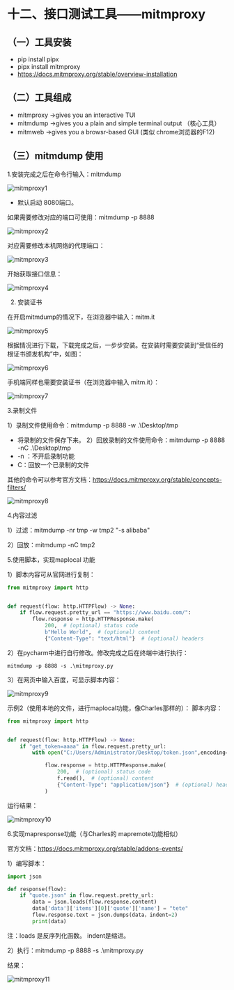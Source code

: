 # 十二、接口测试工具——mitmproxy
## （一）工具安装
- pip install pipx
- pipx install mitmproxy
- https://docs.mitmproxy.org/stable/overview-installation

## （二）工具组成
- mitmproxy ->gives you an interactive TUI
- mitmdump ->gives you a plain and simple terminal output （核心工具）
- mitmweb ->gives you a browsr-based GUI (类似 chrome浏览器的F12)

## （三）mitmdump 使用
1.安装完成之后在命令行输入：mitmdump

![mitmproxy1](https://github.com/tete1987/picture_resource/blob/master/Http%E5%9B%BE/mitmproxy1.png)

- 默认启动 8080端口。

如果需要修改对应的端口可使用：mitmdump -p 8888

![mitmproxy2](https://github.com/tete1987/picture_resource/blob/master/Http%E5%9B%BE/mitmproxy2.png)

对应需要修改本机网络的代理端口：


![mitmproxy3](https://github.com/tete1987/picture_resource/blob/master/Http%E5%9B%BE/mitmproxy3.png)

开始获取接口信息：

![mitmproxy4](https://github.com/tete1987/picture_resource/blob/master/Http%E5%9B%BE/mitmproxy4.png)


2. 安装证书

在开启mitmdump的情况下，在浏览器中输入：mitm.it

![mitmproxy5](https://github.com/tete1987/picture_resource/blob/master/Http%E5%9B%BE/mitmproxy5.png)

根据情况进行下载，下载完成之后，一步步安装。在安装时需要安装到“受信任的根证书颁发机构”中，如图：

![mitmproxy6](https://github.com/tete1987/picture_resource/blob/master/Http%E5%9B%BE/mitmproxy6.png)

手机端同样也需要安装证书（在浏览器中输入 mitm.it）：

![mitmproxy7](https://github.com/tete1987/picture_resource/blob/master/Http%E5%9B%BE/mitmproxy7.png)


3.录制文件

1）录制文件使用命令：mitmdump -p 8888 -w .\Desktop\tmp
- 将录制的文件保存下来。
2）回放录制的文件使用命令：mitmdump -p 8888 -nC .\Desktop\tmp
- -n ：不开启录制功能
- C：回放一个已录制的文件

其他的命令可以参考官方文档：https://docs.mitmproxy.org/stable/concepts-filters/

![mitmproxy8](https://github.com/tete1987/picture_resource/blob/master/Http%E5%9B%BE/mitmproxy8.png)

4.内容过滤

1）过滤：mitmdump -nr tmp -w tmp2 "-s alibaba"

2）回放：mitmdump -nC tmp2


5.使用脚本，实现maplocal 功能

1）脚本内容可从官网进行复制：
```python
from mitmproxy import http


def request(flow: http.HTTPFlow) -> None:
    if flow.request.pretty_url == "https://www.baidu.com/":
        flow.response = http.HTTPResponse.make(
            200,  # (optional) status code
            b"Hello World",  # (optional) content
            {"Content-Type": "text/html"}  # (optional) headers

```

2）在pycharm中进行自行修改。修改完成之后在终端中进行执行：
```
mitmdump -p 8888 -s .\mitmproxy.py 
```

3）在网页中输入百度，可显示脚本内容：

![mitmproxy9](https://github.com/tete1987/picture_resource/blob/master/Http%E5%9B%BE/mitmproxy9.png)


示例2（使用本地的文件，进行maplocal功能，像Charles那样的）：
脚本内容：
```python
from mitmproxy import http


def request(flow: http.HTTPFlow) -> None:
    if "get_token=aaaa" in flow.request.pretty_url:
        with open("C:/Users/Administrator/Desktop/token.json",encoding="utf-8") as f:

            flow.response = http.HTTPResponse.make(
                200,  # (optional) status code
                f.read(),  # (optional) content
                {"Content-Type": "application/json"}  # (optional) headers
            )
```

运行结果：

![mitmproxy10](https://github.com/tete1987/picture_resource/blob/master/Http%E5%9B%BE/mitmproxy10.png)


6.实现mapresponse功能（与Charles的 mapremote功能相似）

官方文档：https://docs.mitmproxy.org/stable/addons-events/

1）编写脚本：
```python
import json

def response(flow):
    if "quote.json" in flow.request.pretty_url:
        data = json.loads(flow.response.content)
        data['data']['items'][0]['quote']['name'] = "tete"
        flow.response.text = json.dumps(data，indent=2)
        print(data)

```
注：loads 是反序列化函数。 indent是缩进。

2）执行：mitmdump -p 8888 -s .\mitmproxy.py 


结果：

![mitmproxy11](https://github.com/tete1987/picture_resource/blob/master/Http%E5%9B%BE/mitmproxy11.png)

